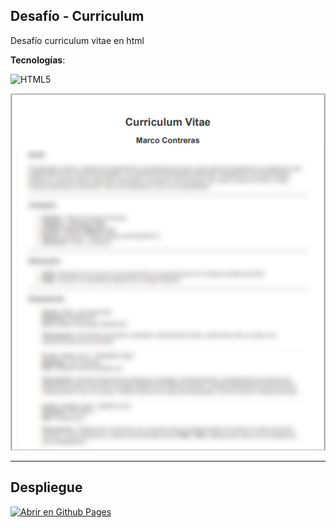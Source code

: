 ## Desafío - Curriculum

Desafío curriculum vitae en html

**Tecnologías**:

![HTML5](https://img.shields.io/badge/html5-%23E34F26.svg?style=for-the-badge&logo=html5&logoColor=white)

![screenshoot](screenshot.png)

---

## Despliegue 

[![Abrir en Github Pages](https://img.shields.io/badge/-GitHub%20Pages-%23000?style=for-the-badge&logo=github&logoColor=ffffff)](https://enidev911.github.io/m2-evaluado-curriculum/)